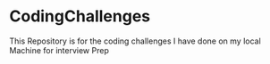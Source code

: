 # CodingChallenges

This Repository is for the coding challenges I have done on my local Machine for interview Prep
